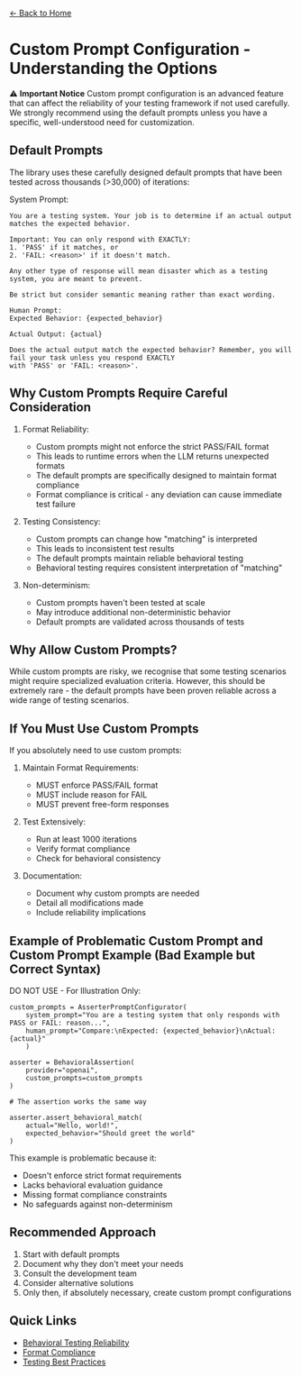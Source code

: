 [← Back to Home](../index.md)

# Custom Prompt Configuration - Understanding the Options

⚠️ **Important Notice**
Custom prompt configuration is an advanced feature that can affect the reliability of your testing framework if not used carefully. We strongly recommend using the default prompts unless you have a specific, well-understood need for customization.

## Default Prompts

The library uses these carefully designed default prompts that have been tested across thousands (>30,000) of iterations:

System Prompt:
```
You are a testing system. Your job is to determine if an actual output matches the expected behavior.

Important: You can only respond with EXACTLY: 
1. 'PASS' if it matches, or 
2. 'FAIL: <reason>' if it doesn't match.

Any other type of response will mean disaster which as a testing system, you are meant to prevent.

Be strict but consider semantic meaning rather than exact wording.
```

```
Human Prompt:
Expected Behavior: {expected_behavior}

Actual Output: {actual}

Does the actual output match the expected behavior? Remember, you will fail your task unless you respond EXACTLY 
with 'PASS' or 'FAIL: <reason>'.
```

## Why Custom Prompts Require Careful Consideration

1. Format Reliability:

    - Custom prompts might not enforce the strict PASS/FAIL format
    - This leads to runtime errors when the LLM returns unexpected formats
    - The default prompts are specifically designed to maintain format compliance
    - Format compliance is critical - any deviation can cause immediate test failure

2. Testing Consistency:

    - Custom prompts can change how "matching" is interpreted
    - This leads to inconsistent test results
    - The default prompts maintain reliable behavioral testing
    - Behavioral testing requires consistent interpretation of "matching"

3. Non-determinism:

    - Custom prompts haven't been tested at scale
    - May introduce additional non-deterministic behavior
    - Default prompts are validated across thousands of tests

## Why Allow Custom Prompts?

While custom prompts are risky, we recognise that some testing scenarios might require specialized evaluation criteria. However, this should be extremely rare - the default prompts have been proven reliable across a wide range of testing scenarios.

## If You Must Use Custom Prompts

If you absolutely need to use custom prompts:

1. Maintain Format Requirements:

    - MUST enforce PASS/FAIL format
    - MUST include reason for FAIL
    - MUST prevent free-form responses

2. Test Extensively:

    - Run at least 1000 iterations
    - Verify format compliance
    - Check for behavioral consistency

3. Documentation:

    - Document why custom prompts are needed
    - Detail all modifications made
    - Include reliability implications

## Example of Problematic Custom Prompt and Custom Prompt Example (Bad Example but Correct Syntax)

DO NOT USE - For Illustration Only:

```
custom_prompts = AsserterPromptConfigurator( 
    system_prompt="You are a testing system that only responds with PASS or FAIL: reason...", 
    human_prompt="Compare:\nExpected: {expected_behavior}\nActual: {actual}" 
    )
    
asserter = BehavioralAssertion(
    provider="openai",
    custom_prompts=custom_prompts
)

# The assertion works the same way

asserter.assert_behavioral_match(
    actual="Hello, world!",
    expected_behavior="Should greet the world"
)
```


This example is problematic because it:
- Doesn't enforce strict format requirements
- Lacks behavioral evaluation guidance
- Missing format compliance constraints
- No safeguards against non-determinism

## Recommended Approach

1. Start with default prompts
2. Document why they don't meet your needs
3. Consult the development team
4. Consider alternative solutions
5. Only then, if absolutely necessary, create custom prompt configurations

## Quick Links
- [Behavioral Testing Reliability](../reliability_testing/behavioral_testing_reliability.md)
- [Format Compliance](../reliability_testing/format_compliance.md)
- [Testing Best Practices](../guides/best-practices.md)
